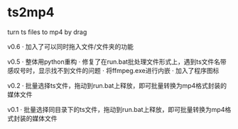 # ts2mp4
turn ts files to mp4 by drag

v0.6
· 加入了可以同时拖入文件/文件夹的功能

v0.5
· 整体用python重构
· 修复了在run.bat批处理文件形式上，遇到ts文件名带感叹号时，显示找不到文件的问题
· 将ffmpeg.exe进行内嵌
· 加入了程序图标

v0.2
· 批量选择ts文件，拖动到run.bat上释放，即可批量转换为mp4格式封装的媒体文件

v0.1
· 批量选择同目录下的ts文件，拖动到run.bat上释放，即可批量转换为mp4格式封装的媒体文件
